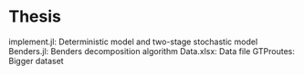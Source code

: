 # Thesis
implement.jl: Deterministic model and two-stage stochastic model
Benders.jl: Benders decomposition algorithm
Data.xlsx: Data file
GTProutes: Bigger dataset
